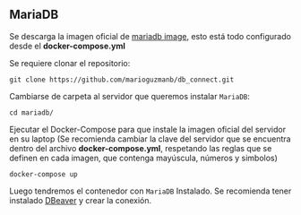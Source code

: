 ## MariaDB
Se descarga la imagen oficial  de [mariadb image](https://hub.docker.com/_/mariadb), esto está todo configurado desde el **docker-compose.yml**

Se requiere clonar el repositorio:
```$console
git clone https://github.com/marioguzmanb/db_connect.git
```
Cambiarse de carpeta al servidor que queremos instalar `MariaDB`:
```$console
cd mariadb/
```
Ejecutar el Docker-Compose para que instale la imagen oficial del servidor en su laptop (Se recomienda cambiar la clave del servidor que se encuentra dentro del archivo **docker-compose.yml**, respetando las reglas que se definen en cada imagen, que contenga mayúscula, números y simbolos)
```$console
docker-compose up
```
Luego tendremos el contenedor con `MariaDB` Instalado. Se recomienda tener instalado [DBeaver](https://dbeaver.io) y crear la conexión.